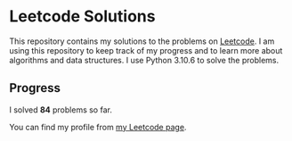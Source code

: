 # Leetcode Solutions

This repository contains my solutions to the problems on [Leetcode](https://leetcode.com/problemset/all/). I am using this repository to keep track of my progress and to learn more about algorithms and data structures. I use Python 3.10.6 to solve the problems.

## Progress

I solved **84** problems so far.

You can find my profile from [my Leetcode page](https://leetcode.com/taner_celikkiran/).
